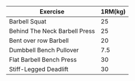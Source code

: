 | Exercise                      | 1RM(kg) |
| ----------------------------- | ------- |
| Barbell Squat                 | 25      |
| Behind The Neck Barbell Press | 25      |
| Bent over row Barbell         | 20      |
| Dumbbell Bench Pullover       | 7.5     |
| Flat Barbell Bench Press      | 30      |
| Stiff-Legged Deadlift         | 30      |
